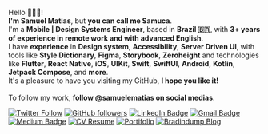 Hello 🙋🏾‍♂️!
</br>
**I'm Samuel Matias**, but **you can call me Samuca**.
</br>
I'm a **Mobile | Design Systems Engineer**, based in **Brazil 🇧🇷**, with **3+ years of experience in remote work and with advanced English**.
</br>
I have **experience** in **Design system**, **Accessibility**, **Server Driven UI**, with tools like **Style Dictionary**, **Figma**, **Storybook**, **Zeroheight** and technologies like **Flutter**, **React Native**, **iOS**, **UIKit**, **Swift**, **SwiftUI**, **Android**, **Kotlin**, **Jetpack Compose**, and **more**.
</br>
It's a pleasure to have you visiting my GitHub, **I hope you like it!**
</br>
</br>
To follow my work, **follow @samuelematias on social medias**.

[![Twitter Follow](https://img.shields.io/twitter/follow/samuelematias?style=social)](https://twitter.com/samuelematias)
[![GitHub followers](https://img.shields.io/github/followers/samuelematias?label=Follow&style=social)](https://github.com/samuelematias/?tab=followers)
[![LinkedIn Badge](https://img.shields.io/badge/-LinkedIn-blue?style=social&logo=Linkedin&logoColor=blue&link=https://www.linkedin.com/in/samuelematias/)](https://www.linkedin.com/in/samuelematias/)
[![Gmail Badge](https://img.shields.io/badge/-contact@samuelematias.com-c14438?style=social&logo=Gmail&logoColor=red&link=mailto:contact@samuelematias.com)](mailto:contact@samuelematias.com)
[![Medium Badge](http://img.shields.io/badge/-Medium-1ca0f1?style=social&logo=Medium&logoColor=black&link=https://medium.com/@samuelematias)](https://medium.com/@samuelematias)
[![CV Resume](https://img.shields.io/badge/-Resume-c14438?style=social&logo=dropbox&logoColor=black&link=https://www.samuelematias.com/resume)](https://www.samuelematias.com/resume)
[![Portifolio](https://img.shields.io/badge/-Portifolio-c14438?label=◮&link=https://www.samuelematias.com/&style=social)](https://www.samuelematias.com/)
[![Bradindump Blog](https://img.shields.io/badge/-Blog-c14438?label=✍&link=https://braindump.samuelematias.com/&style=social)](https://braindump.samuelematias.com/)
